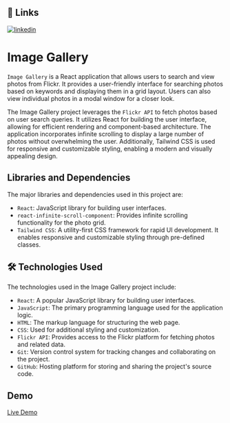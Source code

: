 ## 🔗 Links

[![linkedin](https://img.shields.io/badge/linkedin-0A66C2?style=for-the-badge&logo=linkedin&logoColor=white)](https://www.linkedin.com/in/adarsh-singh-34a945206)



# Image Gallery

`Image Gallery` is a React application that allows users to search and view photos from Flickr. It provides a user-friendly interface for searching photos based on keywords and displaying them in a grid layout. Users can also view individual photos in a modal window for a closer look. 

The Image Gallery project leverages the `Flickr API` to fetch photos based on user search queries. It utilizes React for building the user interface, allowing for efficient rendering and component-based architecture. The application incorporates infinite scrolling to display a large number of photos without overwhelming the user. Additionally, Tailwind CSS is used for responsive and customizable styling, enabling a modern and visually appealing design.

## Libraries and Dependencies

The major libraries and dependencies used in this project are:

- `React`: JavaScript library for building user interfaces.
- `react-infinite-scroll-component`: Provides infinite scrolling functionality for the photo grid.
- `Tailwind CSS`: A utility-first CSS framework for rapid UI development. It enables responsive and customizable styling through pre-defined classes.


## 🛠 Technologies Used

The technologies used in the Image Gallery project include:

- `React`: A popular JavaScript library for building user interfaces.
- `JavaScript`: The primary programming language used for the application logic.
- `HTML`: The markup language for structuring the web page.
- `CSS`: Used for additional styling and customization.
- `Flickr API`: Provides access to the Flickr platform for fetching photos and related data.
- `Git`: Version control system for tracking changes and collaborating on the project.
- `GitHub`: Hosting platform for storing and sharing the project's source code.

## Demo

[Live Demo](https://adarsh-singh-image-gallery.netlify.app/)
